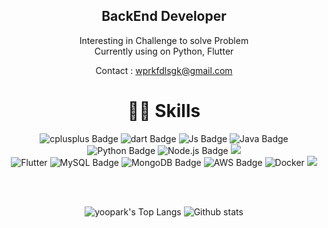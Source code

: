 

<div align="center">
 
## BackEnd Developer 
Interesting in Challenge to solve Problem </br>
Currently using on Python, Flutter

Contact : wprkfdlsgk@gmail.com
 

# 👩‍💻 Skills

  
![cplusplus Badge](https://img.shields.io/badge/c++-3776AB?style=flat&logo=cplusplus&logoColor=white) 
![dart Badge](https://img.shields.io/badge/dart-3776AB?style=flat&logo=dart&logoColor=blue) 
![Js Badge](https://img.shields.io/badge/JavaScript-F7DF1E?style=flat&logo=JavaScript&logoColor=white) 
![Java Badge](https://img.shields.io/badge/Java-007396?style=flat&logo=Java8&logoColor=white)
![Python Badge](https://img.shields.io/badge/Python-007394?style=flat&logo=Python&logoColor=white)
![Node.js Badge](https://img.shields.io/badge/Node.js-339933?style=flat&logo=Node.js&logoColor=white) 
<img src="https://img.shields.io/badge/Spring Boot-6DB33F?style=flat&logo=Spring Boot&logoColor=white"/>   
![Flutter](https://img.shields.io/badge/Flutter-2496ED?style=flat&logo=Flutter&logoColor=white)
![MySQL Badge](https://img.shields.io/badge/MySQL-4479A1?style=flat&logo=MySQL&logoColor=white) 
![MongoDB Badge](https://img.shields.io/badge/MongoDB-47A248?style=flat&logo=MongoDB&logoColor=white) 
![AWS Badge](https://img.shields.io/badge/Amazon_AWS-232F3E?style=flat&logo=amazonaws&logoColor=white)
![Docker](https://img.shields.io/badge/Docker-2496ED?style=flat&logo=Docker&logoColor=white)
<img src="https://img.shields.io/badge/GitHub Actions-2088FF?style=flat&logo=GitHub Actions&logoColor=white"/>
<br/>

       
            
<br>
<br>
 
<div/>
  
![yoopark's Top Langs](https://github-readme-stats.vercel.app/api/top-langs?username=inhaj&layout=compact&theme=nightowl)
![Github stats](https://github-readme-stats.vercel.app/api?username=inhaj&show_icons=true&theme=gruvbox)

</div>

</div>
